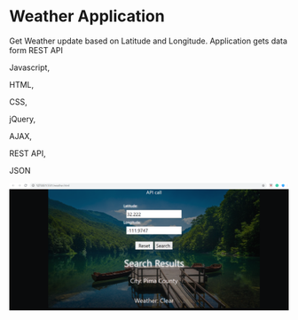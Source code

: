 # Weather Application

Get Weather update based on Latitude and Longitude.
Application gets data form REST API

Javascript,

HTML,

CSS,

jQuery,

AJAX,

REST API,

JSON



![](images/API.png)
